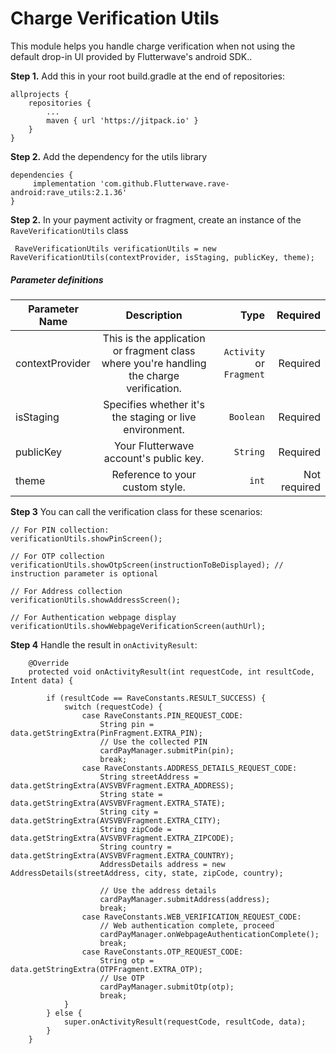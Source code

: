 # Charge Verification Utils
This module helps you handle charge verification when not using the default drop-in UI provided by Flutterwave's android SDK..

**Step 1.** Add this in your root build.gradle at the end of repositories:

    allprojects {
		repositories {
			...
			maven { url 'https://jitpack.io' }
		}
	}

**Step 2.** Add the dependency for the utils library

    dependencies {
	     implementation 'com.github.Flutterwave.rave-android:rave_utils:2.1.36'
	}

**Step 2.**  In your payment activity or fragment, create an instance of the `RaveVerificationUtils` class

     RaveVerificationUtils verificationUtils = new RaveVerificationUtils(contextProvider, isStaging, publicKey, theme);

##### Parameter definitions
| Parameter Name      | Description           | Type | Required  |
| ------------- |:-------------:| -----:| -----:|
| contextProvider     |  This is the application or fragment class where you're handling the charge verification. | `Activity` or `Fragment` | Required
| isStaging     |  Specifies whether it's the staging or live environment. | `Boolean` | Required
| publicKey     |  Your Flutterwave account's public key. | `String` | Required
| theme     |  Reference to your custom style. | `int` | Not required

**Step 3** You can call the verification class for these scenarios:

```
// For PIN collection:
verificationUtils.showPinScreen();
        
// For OTP collection
verificationUtils.showOtpScreen(instructionToBeDisplayed); // instruction parameter is optional
        
// For Address collection
verificationUtils.showAddressScreen();
        
// For Authentication webpage display
verificationUtils.showWebpageVerificationScreen(authUrl);
```

**Step 4** Handle the result in `onActivityResult`:

```
    @Override
    protected void onActivityResult(int requestCode, int resultCode, Intent data) {

        if (resultCode == RaveConstants.RESULT_SUCCESS) {
            switch (requestCode) {
                case RaveConstants.PIN_REQUEST_CODE:
                    String pin = data.getStringExtra(PinFragment.EXTRA_PIN);
                    // Use the collected PIN
                    cardPayManager.submitPin(pin);
                    break;
                case RaveConstants.ADDRESS_DETAILS_REQUEST_CODE:
                    String streetAddress = data.getStringExtra(AVSVBVFragment.EXTRA_ADDRESS);
                    String state = data.getStringExtra(AVSVBVFragment.EXTRA_STATE);
                    String city = data.getStringExtra(AVSVBVFragment.EXTRA_CITY);
                    String zipCode = data.getStringExtra(AVSVBVFragment.EXTRA_ZIPCODE);
                    String country = data.getStringExtra(AVSVBVFragment.EXTRA_COUNTRY);
                    AddressDetails address = new AddressDetails(streetAddress, city, state, zipCode, country);

                    // Use the address details
                    cardPayManager.submitAddress(address);
                    break;
                case RaveConstants.WEB_VERIFICATION_REQUEST_CODE:
                    // Web authentication complete, proceed
                    cardPayManager.onWebpageAuthenticationComplete();
                    break;
                case RaveConstants.OTP_REQUEST_CODE:
                    String otp = data.getStringExtra(OTPFragment.EXTRA_OTP);
                    // Use OTP
                    cardPayManager.submitOtp(otp);
                    break;
            }
        } else {
            super.onActivityResult(requestCode, resultCode, data);
        }
    }
```
